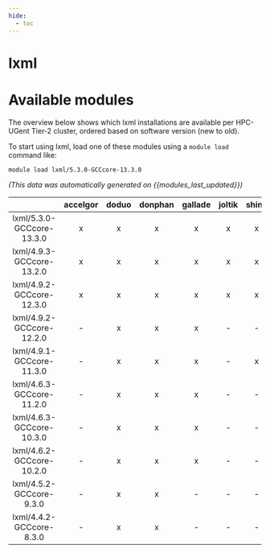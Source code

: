 ```yaml
---
hide:
  - toc
---
```


lxml
====

# Available modules


The overview below shows which lxml installations are available per HPC-UGent Tier-2 cluster, ordered based on software version (new to old).

To start using lxml, load one of these modules using a `module load` command like:

```shell
module load lxml/5.3.0-GCCcore-13.3.0
```

*(This data was automatically generated on {{modules_last_updated}})*  

| |accelgor|doduo|donphan|gallade|joltik|shinx|skitty|
| :---: | :---: | :---: | :---: | :---: | :---: | :---: | :---: |
|lxml/5.3.0-GCCcore-13.3.0|x|x|x|x|x|x|x|
|lxml/4.9.3-GCCcore-13.2.0|x|x|x|x|x|x|x|
|lxml/4.9.2-GCCcore-12.3.0|x|x|x|x|x|x|x|
|lxml/4.9.2-GCCcore-12.2.0|-|x|x|x|-|-|-|
|lxml/4.9.1-GCCcore-11.3.0|-|x|x|x|-|x|-|
|lxml/4.6.3-GCCcore-11.2.0|-|x|x|x|-|-|-|
|lxml/4.6.3-GCCcore-10.3.0|-|x|x|x|-|-|-|
|lxml/4.6.2-GCCcore-10.2.0|-|x|x|x|-|-|-|
|lxml/4.5.2-GCCcore-9.3.0|-|x|x|-|-|-|-|
|lxml/4.4.2-GCCcore-8.3.0|-|x|x|-|-|-|-|
